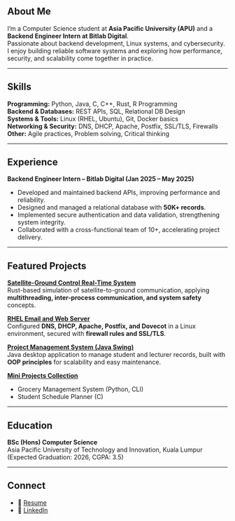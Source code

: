 
## About Me
I’m a Computer Science student at **Asia Pacific University (APU)** and a **Backend Engineer Intern at Bitlab Digital**.  
Passionate about backend development, Linux systems, and cybersecurity.  
I enjoy building reliable software systems and exploring how performance, security, and scalability come together in practice.

---

## Skills
**Programming:** Python, Java, C, C++, Rust, R Programming  
**Backend & Databases:** REST APIs, SQL, Relational DB Design  
**Systems & Tools:** Linux (RHEL, Ubuntu), Git, Docker basics  
**Networking & Security:** DNS, DHCP, Apache, Postfix, SSL/TLS, Firewalls  
**Other:** Agile practices, Problem solving, Critical thinking

---

## Experience
**Backend Engineer Intern – Bitlab Digital (Jan 2025 – May 2025)**  
- Developed and maintained backend APIs, improving performance and reliability.  
- Designed and managed a relational database with **50K+ records**.  
- Implemented secure authentication and data validation, strengthening system integrity.  
- Collaborated with a cross-functional team of 10+, accelerating project delivery.  

---

## Featured Projects
**[Satellite-Ground Control Real-Time System](#)**  
Rust-based simulation of satellite-to-ground communication, applying **multithreading, inter-process communication, and system safety** concepts.  

**[RHEL Email and Web Server](#)**  
Configured **DNS, DHCP, Apache, Postfix, and Dovecot** in a Linux environment, secured with **firewall rules and SSL/TLS**.  

**[Project Management System (Java Swing)](#)**  
Java desktop application to manage student and lecturer records, built with **OOP principles** for scalability and easy maintenance.  

**[Mini Projects Collection](#)**  
- Grocery Management System (Python, CLI)  
- Student Schedule Planner (C)  

---

## Education
**BSc (Hons) Computer Science**  
Asia Pacific University of Technology and Innovation, Kuala Lumpur  
(Expected Graduation: 2026, CGPA: 3.5)

---

## Connect
- 📄 [Resume](#)  
- 🔗 [LinkedIn](https://linkedin.com/in/usmank-x)  


